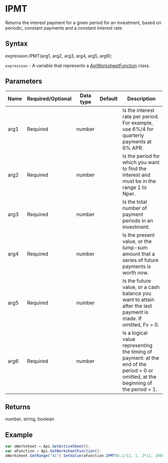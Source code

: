 # IPMT

Returns the interest payment for a given period for an investment, based on periodic, constant payments and a constant interest rate.

## Syntax

expression.IPMT(arg1, arg2, arg3, arg4, arg5, arg6);

`expression` - A variable that represents a [ApiWorksheetFunction](../ApiWorksheetFunction.md) class.

## Parameters

| **Name** | **Required/Optional** | **Data type** | **Default** | **Description** |
| ------------- | ------------- | ------------- | ------------- | ------------- |
| arg1 | Required | number |  | Is the interest rate per period. For example, use 6%/4 for quarterly payments at 6% APR. |
| arg2 | Required | number |  | Is the period for which you want to find the interest and must be in the range 1 to Nper. |
| arg3 | Required | number |  | Is the total number of payment periods in an investment. |
| arg4 | Required | number |  | Is the present value, or the lump-sum amount that a series of future payments is worth now. |
| arg5 | Required | number |  | Is the future value, or a cash balance you want to attain after the last payment is made. If omitted, Fv = 0. |
| arg6 | Required | number |  | Is a logical value representing the timing of payment: at the end of the period = 0 or omitted, at the beginning of the period = 1. |

## Returns

number, string, boolean

## Example



```javascript
var oWorksheet = Api.GetActiveSheet();
var oFunction = Api.GetWorksheetFunction();
oWorksheet.GetRange("A1").SetValue(oFunction.IPMT(0.1/12, 1, 2*12, 2000, 0));
```
